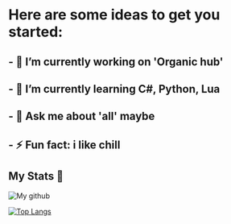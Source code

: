 # Here are some ideas to get you started:

## - 🔭 I’m currently working on 'Organic hub'
## - 🌱 I’m currently learning C#, Python, Lua
## - 💬 Ask me about 'all' maybe
## - ⚡ Fun fact: i like chill

## My Stats 📖

![My github](https://github-readme-stats.vercel.app/api?username=Jerka2009&show_icons=true&theme=radical)

[![Top Langs](https://github-readme-stats.vercel.app/api/top-langs/?username=Jerka2009&layout=donut)](https://github.com/Jerka2009/github-readme-stats)


